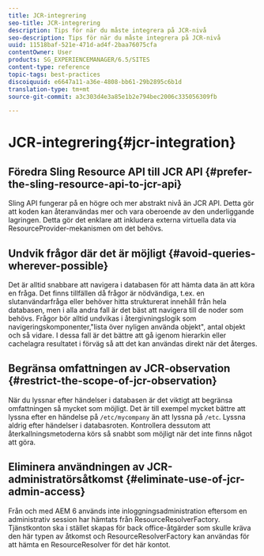 ```yaml
---
title: JCR-integrering
seo-title: JCR-integrering
description: Tips för när du måste integrera på JCR-nivå
seo-description: Tips för när du måste integrera på JCR-nivå
uuid: 11518baf-521e-471d-ad4f-2baa76075cfa
contentOwner: User
products: SG_EXPERIENCEMANAGER/6.5/SITES
content-type: reference
topic-tags: best-practices
discoiquuid: e6647a11-a36e-4808-bb61-29b2895c6b1d
translation-type: tm+mt
source-git-commit: a3c303d4e3a85e1b2e794bec2006c335056309fb

---
```



# JCR-integrering{#jcr-integration}

## Föredra Sling Resource API till JCR API {#prefer-the-sling-resource-api-to-jcr-api}

Sling API fungerar på en högre och mer abstrakt nivå än JCR API. Detta gör att koden kan återanvändas mer och vara oberoende av den underliggande lagringen. Detta gör det enklare att inkludera externa virtuella data via ResourceProvider-mekanismen om det behövs.

## Undvik frågor där det är möjligt {#avoid-queries-wherever-possible}

Det är alltid snabbare att navigera i databasen för att hämta data än att köra en fråga. Det finns tillfällen då frågor är nödvändiga, t.ex. en slutanvändarfråga eller behöver hitta strukturerat innehåll från hela databasen, men i alla andra fall är det bäst att navigera till de noder som behövs. Frågor bör alltid undvikas i återgivningslogik som navigeringskomponenter,&quot;lista över nyligen använda objekt&quot;, antal objekt och så vidare. I dessa fall är det bättre att gå igenom hierarkin eller cachelagra resultatet i förväg så att det kan användas direkt när det återges.

## Begränsa omfattningen av JCR-observation {#restrict-the-scope-of-jcr-observation}

När du lyssnar efter händelser i databasen är det viktigt att begränsa omfattningen så mycket som möjligt. Det är till exempel mycket bättre att lyssna efter en händelse på `/etc/mycompany` än att lyssna på `/etc`. Lyssna aldrig efter händelser i databasroten. Kontrollera dessutom att återkallningsmetoderna körs så snabbt som möjligt när det inte finns något att göra.

## Eliminera användningen av JCR-administratörsåtkomst {#eliminate-use-of-jcr-admin-access}

Från och med AEM 6 används inte inloggningsadministration eftersom en administrativ session har hämtats från ResourceResolverFactory. Tjänstkonton ska i stället skapas för back office-åtgärder som skulle kräva den här typen av åtkomst och ResourceResolverFactory kan användas för att hämta en ResourceResolver för det här kontot.
